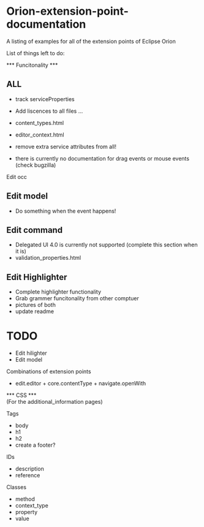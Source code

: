 Orion-extension-point-documentation
===================================

A listing of examples for all of the extension points of Eclipse Orion


List of things left to do:

*** Funcitonality  ***

ALL
------
- track serviceProperties
- Add liscences to all files ...
- content_types.html
- editor_context.html
- remove extra service attributes from all!

- there is currently no documentation for drag events or mouse events
(check bugzilla)

Edit occ


Edit model
-----------
- Do something when the event happens!


Edit command
-------------
- Delegated UI 4.0 is currently not supported 
    (complete this section when it is)
- validation_properties.html


Edit Highlighter
-----------------
- Complete highlighter functionality
- Grab grammer funcitonality from other comptuer
- pictures of both
- update readme


TODO
=====
- Edit hilighter 
- Edit model 

Combinations of extension points
- edit.editor + core.contentType + navigate.openWith

*** CSS ***  
(For the additional_information pages)

Tags 
- body
- h1
- h2
- create a footer?

IDs
- description
- reference

Classes
- method
- context_type
- property
- value